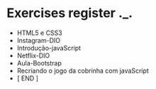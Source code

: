 # Exercises register ._.

- HTML5 e CSS3
- Instagram-DIO
- Introdução-javaScript
- Netflix-DIO
- Aula-Bootstrap
- Recriando o jogo da cobrinha com javaScript
- [ END ]

